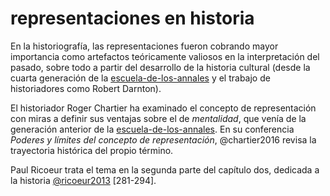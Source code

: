 # representaciones en historia

En la historiografía, las representaciones fueron cobrando mayor importancia como artefactos teóricamente valiosos en la interpretación del pasado, sobre todo a partir del desarrollo de la historia cultural (desde la cuarta generación de la [escuela-de-los-annales](escuela-de-los-annales.md) y el trabajo de historiadores como Robert Darnton).

El historiador Roger Chartier ha examinado el concepto de representación con miras a definir sus ventajas sobre el de *mentalidad*, que venía de la generación anterior de la [escuela-de-los-annales](escuela-de-los-annales.md). En su conferencia *Poderes y límites del concepto de representación*, @chartier2016 revisa la trayectoria histórica del propio término.

Paul Ricoeur trata el tema en la segunda parte del capítulo dos, dedicada a la historia [@ricoeur2013](@ricoeur2013.md) [281-294].
